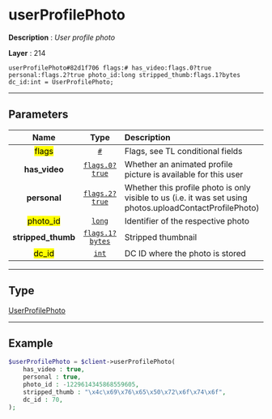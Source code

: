 # userProfilePhoto

**Description** : *User profile photo*

**Layer** : 214

```tl
userProfilePhoto#82d1f706 flags:# has_video:flags.0?true personal:flags.2?true photo_id:long stripped_thumb:flags.1?bytes dc_id:int = UserProfilePhoto;
```

---

## Parameters

| Name | Type | Description |
| :---: | :---: | :--- |
| <mark>flags</mark> | [`#`](type/#) | Flags, see TL conditional fields |
| **has_video** | [`flags.0?true`](type/true) | Whether an animated profile picture is available for this user |
| **personal** | [`flags.2?true`](type/true) | Whether this profile photo is only visible to us (i.e. it was set using photos.uploadContactProfilePhoto) |
| <mark>photo_id</mark> | [`long`](type/long) | Identifier of the respective photo |
| **stripped_thumb** | [`flags.1?bytes`](type/bytes) | Stripped thumbnail |
| <mark>dc_id</mark> | [`int`](type/int) | DC ID where the photo is stored |

---

## Type

[UserProfilePhoto](type/UserProfilePhoto)

---

## Example

```php
$userProfilePhoto = $client->userProfilePhoto(
	has_video : true,
	personal : true,
	photo_id : -1229614345868559605,
	stripped_thumb : "\x4c\x69\x76\x65\x50\x72\x6f\x74\x6f",
	dc_id : 70,
);
```